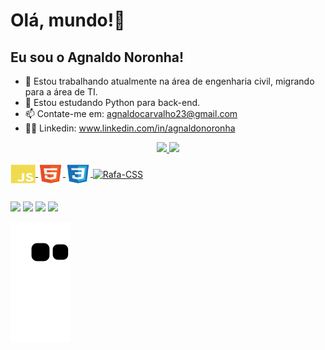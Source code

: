 # Olá, mundo!👋
## Eu sou o Agnaldo Noronha!

- 🔭 Estou trabalhando atualmente na área de engenharia civil, migrando para a área de TI.
- 🌱 Estou estudando Python para back-end.
- 📫 Contate-me em: agnaldocarvalho23@gmail.com
- 🧑‍💼 Linkedin: www.linkedin.com/in/agnaldonoronha

<div align="center">
  <a href="https://github.com/Agnaldo-Noronha">
  <img height="160em" src="https://github-readme-stats.vercel.app/api?username=Agnaldo-Noronha&show_icons=true&theme=tokyonight&include_all_commits=true&count_private=true"/>
  <img height="160em" src="https://github-readme-stats.vercel.app/api/top-langs/?username=Agnaldo-Noronha&layout=compact&langs_count=7&theme=tokyonight"/>
</div>
<div style="display: inline_block"><br>
  <img align="center" alt="Rafa-Js" height="30" width="40" src="https://raw.githubusercontent.com/devicons/devicon/master/icons/javascript/javascript-plain.svg">
  <img align="center" alt="Rafa-HTML" height="30" width="40" src="https://raw.githubusercontent.com/devicons/devicon/master/icons/html5/html5-original.svg">
  <img align="center" alt="Rafa-CSS" height="30" width="40" src="https://raw.githubusercontent.com/devicons/devicon/master/icons/css3/css3-original.svg">
  <img align="center" alt="Rafa-CSS" height="30" width="40" src="https://cdn.jsdelivr.net/gh/devicons/devicon/icons/php/php-plain.svg">
</div>
  
  ##
 
<div> 
  <a href="https://instagram.com/_agnaldonoronha" target="_blank"><img src="https://img.shields.io/badge/-Instagram-%23E4405F?style=for-the-badge&logo=instagram&logoColor=white" target="_blank"></a>
  <a href = "mailto:agnaldocarvalho23@gmail.com"><img src="https://img.shields.io/badge/-Gmail-%23333?style=for-the-badge&logo=gmail&logoColor=white" target="_blank"></a>
  <a href="https://www.linkedin.com/in/agnaldonoronha/" target="_blank"><img src="https://img.shields.io/badge/-LinkedIn-%230077B5?style=for-the-badge&logo=linkedin&logoColor=white" target="_blank"></a>
  <a href="https://mywhats.net/agnaldonoronha" target="_blank"><img src="https://img.shields.io/badge/WhatsApp-25D366?style=for-the-badge&logo=whatsapp&logoColor=white" target="_blank"></a>
 
  ![Snake animation](https://github.com/Agnaldo-Noronha/Agnaldo-Noronha/blob/output/github-contribution-grid-snake.svg)
 
</div>


